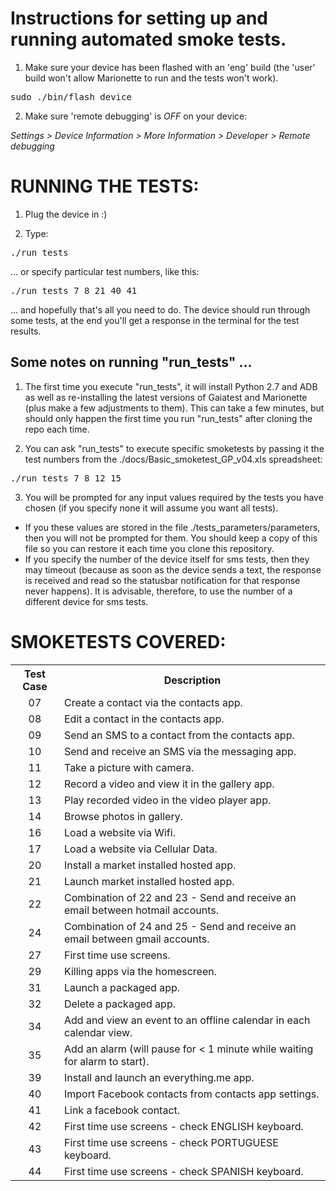 Instructions for setting up and running automated smoke tests.
==============================================================

1. Make sure your device has been flashed with an 'eng' build (the 'user' build won't allow Marionette to run and the tests won't work).

<pre>
sudo ./bin/flash_device
</pre>


2. Make sure 'remote debugging' is *OFF* on your device:

*Settings > Device Information > More Information >  Developer > Remote debugging*



RUNNING THE TESTS:
==================


1. Plug the device in :)

2. Type:

<pre>
./run_tests
</pre>

... or specify particular test numbers, like this:

<pre>
./run_tests 7 8 21 40 41
</pre>


... and hopefully that's all you need to do. The device should run through some tests, at the end you'll get a response in the terminal for the test results.


Some notes on running "run_tests" ...
-------------------------------------

1. The first time you execute "run_tests", it will install Python 2.7 and ADB as well as re-installing the latest versions of Gaiatest and Marionette (plus make a few adjustments to them). This can take a few minutes, but should only happen the first time you run "run_tests" after cloning the repo each time.

2. You can ask "run_tests" to execute specific smoketests by passing it the test numbers from the ./docs/Basic_smoketest_GP_v04.xls spreadsheet:

<pre>./run_tests 7 8 12 15</pre>

3. You will be prompted for any input values required by the tests you have chosen (if you specify none it will assume you want all tests).

* If you these values are stored in the file ./tests_parameters/parameters, then you will not be prompted for them. You should keep a copy of this file so you can restore it each time you clone this repository.
* If you specify the number of the device itself for sms tests, then they may timeout (because as soon as the device sends a text, the response is received and read so the statusbar notification for that response never happens). It is advisable, therefore, to use the number of a different device for sms tests.


SMOKETESTS COVERED:
===================
<!--tests-->
<table>
  <tr>
    <th>Test Case</th><th>Description</th>
  </tr>
  <tr>
    <td  align=center>07</td><td  align=left>Create a contact via the contacts app.</td>
  </tr>
  <tr>
    <td  align=center>08</td><td  align=left>Edit a contact in the contacts app.</td>
  </tr>
  <tr>
    <td  align=center>09</td><td  align=left>Send an SMS to a contact from the contacts app.</td>
  </tr>
  <tr>
    <td  align=center>10</td><td  align=left>Send and receive an SMS via the messaging app.</td>
  </tr>
  <tr>
    <td  align=center>11</td><td  align=left>Take a picture with camera.</td>
  </tr>
  <tr>
    <td  align=center>12</td><td  align=left>Record a video and view it in the gallery app.</td>
  </tr>
  <tr>
    <td  align=center>13</td><td  align=left>Play recorded video in the video player app.</td>
  </tr>
  <tr>
    <td  align=center>14</td><td  align=left>Browse photos in gallery.</td>
  </tr>
  <tr>
    <td  align=center>16</td><td  align=left>Load a website via Wifi.</td>
  </tr>
  <tr>
    <td  align=center>17</td><td  align=left>Load a website via Cellular Data.</td>
  </tr>
  <tr>
    <td  align=center>20</td><td  align=left>Install a market installed hosted app.</td>
  </tr>
  <tr>
    <td  align=center>21</td><td  align=left>Launch market installed hosted app.</td>
  </tr>
  <tr>
    <td  align=center>22</td><td  align=left>Combination of 22 and 23 - Send and receive an email between hotmail accounts.</td>
  </tr>
  <tr>
    <td  align=center>24</td><td  align=left>Combination of 24 and 25 - Send and receive an email between gmail accounts.</td>
  </tr>
  <tr>
    <td  align=center>27</td><td  align=left>First time use screens.</td>
  </tr>
  <tr>
    <td  align=center>29</td><td  align=left>Killing apps via the homescreen.</td>
  </tr>
  <tr>
    <td  align=center>31</td><td  align=left>Launch a packaged app.</td>
  </tr>
  <tr>
    <td  align=center>32</td><td  align=left>Delete a packaged app.</td>
  </tr>
  <tr>
    <td  align=center>34</td><td  align=left>Add and view an event to an offline calendar in each calendar view.</td>
  </tr>
  <tr>
    <td  align=center>35</td><td  align=left>Add an alarm (will pause for < 1 minute while waiting for alarm to start).</td>
  </tr>
  <tr>
    <td  align=center>39</td><td  align=left>Install and launch an everything.me app.</td>
  </tr>
  <tr>
    <td  align=center>40</td><td  align=left>Import Facebook contacts from contacts app settings.</td>
  </tr>
  <tr>
    <td  align=center>41</td><td  align=left>Link a facebook contact.</td>
  </tr>
  <tr>
    <td  align=center>42</td><td  align=left>First time use screens - check ENGLISH keyboard.</td>
  </tr>
  <tr>
    <td  align=center>43</td><td  align=left>First time use screens - check PORTUGUESE keyboard.</td>
  </tr>
  <tr>
    <td  align=center>44</td><td  align=left>First time use screens - check SPANISH keyboard.</td>
  </tr>
</table>
